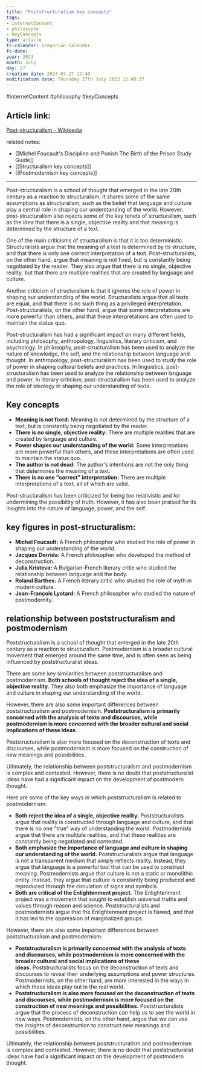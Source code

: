 ```yaml
---
title: "Poststructuralism key concepts"
tags:
- internetContent
- philosophy
- keyConcepts
type: article
fc-calendar: Gregorian Calendar
fc-date: 
year: 2023
month: July
day: 27
creation date: 2023-07-27 12:48
modification date: Thursday 27th July 2023 12:48:37
---
```


#internetContent  #philosophy #keyConcepts 
## Article link:
[Post-structuralism - Wikipedia](https://en.wikipedia.org/wiki/Post-structuralism)

related notes: 
- [[Michel Foucault's Discipline and Punish The Birth of the Prison Study Guide]] 
- [[Structuralism key concepts]]
- [[Postmodernism key concepts]] 

_____
Post-structuralism is a school of thought that emerged in the late 20th century as a reaction to structuralism. It shares some of the same assumptions as structuralism, such as the belief that language and culture play a central role in shaping our understanding of the world. However, post-structuralism also rejects some of the key tenets of structuralism, such as the idea that there is a single, objective reality and that meaning is determined by the structure of a text.

One of the main criticisms of structuralism is that it is too deterministic. Structuralists argue that the meaning of a text is determined by its structure, and that there is only one correct interpretation of a text. Post-structuralists, on the other hand, argue that meaning is not fixed, but is constantly being negotiated by the reader. They also argue that there is no single, objective reality, but that there are multiple realities that are created by language and culture.

Another criticism of structuralism is that it ignores the role of power in shaping our understanding of the world. Structuralists argue that all texts are equal, and that there is no such thing as a privileged interpretation. Post-structuralists, on the other hand, argue that some interpretations are more powerful than others, and that these interpretations are often used to maintain the status quo.

Post-structuralism has had a significant impact on many different fields, including philosophy, anthropology, linguistics, literary criticism, and psychology. In philosophy, post-structuralism has been used to analyze the nature of knowledge, the self, and the relationship between language and thought. In anthropology, post-structuralism has been used to study the role of power in shaping cultural beliefs and practices. In linguistics, post-structuralism has been used to analyze the relationship between language and power. In literary criticism, post-structuralism has been used to analyze the role of ideology in shaping our understanding of texts.

## Key concepts 

- **Meaning is not fixed:** Meaning is not determined by the structure of a text, but is constantly being negotiated by the reader.
- **There is no single, objective reality:** There are multiple realities that are created by language and culture.
- **Power shapes our understanding of the world:** Some interpretations are more powerful than others, and these interpretations are often used to maintain the status quo.
- **The author is not dead:** The author's intentions are not the only thing that determines the meaning of a text.
- **There is no one "correct" interpretation:** There are multiple interpretations of a text, all of which are valid.

Post-structuralism has been criticized for being too relativistic and for undermining the possibility of truth. However, it has also been praised for its insights into the nature of language, power, and the self.

## key figures in post-structuralism:

- **Michel Foucault:** A French philosopher who studied the role of power in shaping our understanding of the world.
- **Jacques Derrida:** A French philosopher who developed the method of deconstruction.
- **Julia Kristeva:** A Bulgarian-French literary critic who studied the relationship between language and the body.
- **Roland Barthes:** A French literary critic who studied the role of myth in modern culture.
- **Jean-François Lyotard:** A French philosopher who studied the nature of postmodernity.

## relationship between poststructuralism and postmodernism 

Poststructuralism is a school of thought that emerged in the late 20th century as a reaction to structuralism. Postmodernism is a broader cultural movement that emerged around the same time, and is often seen as being influenced by poststructuralist ideas.

There are some key similarities between poststructuralism and postmodernism. **Both schools of thought reject the idea of a single, objective reality**. They also both emphasize the importance of language and culture in shaping our understanding of the world.

However, there are also some important differences between poststructuralism and postmodernism. **Poststructuralism is primarily concerned with the analysis of texts and discourses, while postmodernism is more concerned with the broader cultural and social implications of these ideas**.

Poststructuralism is also more focused on the deconstruction of texts and discourses, while postmodernism is more focused on the construction of new meanings and possibilities.

Ultimately, the relationship between poststructuralism and postmodernism is complex and contested. However, there is no doubt that poststructuralist ideas have had a significant impact on the development of postmodern thought.

Here are some of the key ways in which poststructuralism is related to postmodernism:

- **Both reject the idea of a single, objective reality.** Poststructuralists argue that reality is constructed through language and culture, and that there is no one "true" way of understanding the world. Postmodernists argue that there are multiple realities, and that these realities are constantly being negotiated and contested.
- **Both emphasize the importance of language and culture in shaping our understanding of the world.** Poststructuralists argue that language is not a transparent medium that simply reflects reality. Instead, they argue that language is a powerful tool that can be used to construct meaning. Postmodernists argue that culture is not a static or monolithic entity. Instead, they argue that culture is constantly being produced and reproduced through the circulation of signs and symbols.
- **Both are critical of the Enlightenment project.** The Enlightenment project was a movement that sought to establish universal truths and values through reason and science. Poststructuralists and postmodernists argue that the Enlightenment project is flawed, and that it has led to the oppression of marginalized groups.

However, there are also some important differences between poststructuralism and postmodernism:

- **Poststructuralism is primarily concerned with the analysis of texts and discourses, while postmodernism is more concerned with the broader cultural and social implications of these ideas.** Poststructuralists focus on the deconstruction of texts and discourses to reveal their underlying assumptions and power structures. Postmodernists, on the other hand, are more interested in the ways in which these ideas play out in the real world.
- **Poststructuralism is also more focused on the deconstruction of texts and discourses, while postmodernism is more focused on the construction of new meanings and possibilities.** Poststructuralists argue that the process of deconstruction can help us to see the world in new ways. Postmodernists, on the other hand, argue that we can use the insights of deconstruction to construct new meanings and possibilities.

Ultimately, the relationship between poststructuralism and postmodernism is complex and contested. However, there is no doubt that poststructuralist ideas have had a significant impact on the development of postmodern thought.

